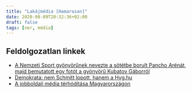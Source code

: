 ```yaml
---
title: "Lakájmédia [Hamarosan]"
date: 2020-08-09T20:32:36+02:00
draft: false
tags: [ner, média]
---
```


## Feldolgozatlan linkek

- [A Nemzeti Sport gyönyörűnek nevezte a sötétbe borult Pancho Arénát, majd bemutatott egy fotót a gyönyörű Kubatov Gáborról](https://444.hu/2017/08/28/a-nemzeti-sport-gyonyorunek-nevezte-a-sotetbe-borult-pancho-arenat-majd-bemutatott-egy-fotot-a-gyonyoru-kubatov-gaborrol)
- [Demokrata: nem Schmitt lopott, hanem a Hvg.hu](https://hvg.hu/velemeny.nyuzsog/Demokrata_nem_Schmitt_lopott_hanem_a_Hvghu_HJTLPX)
- [A jobboldali média térhódítása Magyarországon](https://index.hu/aktak/mediahaboru_jobboldali_media_simicska_lajos_tv2_andy_vajna_habony_arpad/)